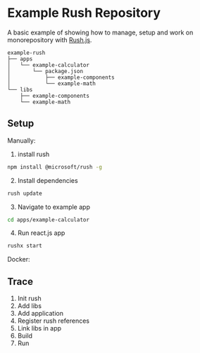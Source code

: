 # **Example Rush Repository** 

A basic example of showing how to manage, setup and work on monorepository with [Rush.js](https://rushjs.io/).

```
example-rush
├── apps
│   └── example-calculator
│       └── package.json
│           ├── example-components
│           └── example-math
└── libs
    ├── example-components
    └── example-math
```

## **Setup**
Manually:

1. install rush
```sh
npm install @microsoft/rush -g
```

2. Install dependencies
```sh
rush update
```

3. Navigate to example app
```sh
cd apps/example-calculator
```

4. Run react.js app
```sh
rushx start
```

Docker:


## **Trace**

1. Init rush
2. Add libs
3. Add application
4. Register rush references
5. Link libs in app
6. Build
7. Run